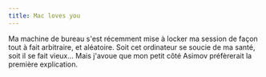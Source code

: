 ```yaml
---
title: Mac loves you
---
```


Ma machine de bureau s'est récemment mise à locker ma session de façon tout à
fait arbitraire, et aléatoire. Soit cet ordinateur se soucie de ma santé, soit
il se fait vieux... Mais j'avoue que mon petit côté Asimov préfèrerait la
première explication.

